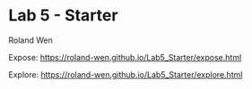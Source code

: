 # Lab 5 - Starter
Roland Wen

Expose: https://roland-wen.github.io/Lab5_Starter/expose.html

Explore: https://roland-wen.github.io/Lab5_Starter/explore.html
